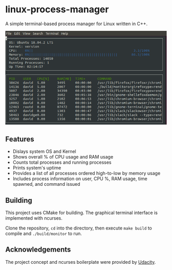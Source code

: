 # linux-process-manager

A simple terminal-based process manager for Linux written in C++. 

![Screenshot](images/monitor.png)

## Features

* Dislays system OS and Kernel
* Shows overall % of CPU usage and RAM usage
* Counts total processes and running processes 
* Prints system's uptime
* Provides a list of all processes ordered high-to-low by memory usage
* Includes process information on user, CPU %, RAM usage, time spawned, and command issued

## Building 

This project uses CMake for building. The graphical terminal interface is implemented with ncurses. 

Clone the repository, `cd` into the directory, then execute `make build` to compile and `./build/monitor` to run. 

## Acknowledgements 

The project concept and ncurses boilerplate were provided by [Udacity](https://www.udacity.com/course/c-plus-plus-nanodegree--nd213).